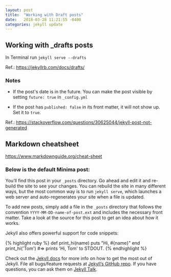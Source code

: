```yaml
---
layout: post
title:  "Working with Draft posts"
date:   2018-03-28 11:21:55 -0400
categories: jekyll update
---
```

## Working with _drafts posts

In Terminal run `jekyll serve --drafts`

Ref.: https://jekyllrb.com/docs/drafts/

### Notes

- If the post's date is in the future. You can make the post visible by setting `future: true` in `_config.yml`

- If the post has `published: false` in its front matter, it will not show up. Set it to `true`.

Ref.: https://stackoverflow.com/questions/30625044/jekyll-post-not-generated

## Markdown cheatsheet

https://www.markdownguide.org/cheat-sheet

### Below is the default Minima post:

You’ll find this post in your `_posts` directory. Go ahead and edit it and re-build the site to see your changes. You can rebuild the site in many different ways, but the most common way is to run `jekyll serve`, which launches a web server and auto-regenerates your site when a file is updated.

To add new posts, simply add a file in the `_posts` directory that follows the convention `YYYY-MM-DD-name-of-post.ext` and includes the necessary front matter. Take a look at the source for this post to get an idea about how it works.

Jekyll also offers powerful support for code snippets:

{% highlight ruby %}
def print_hi(name)
  puts "Hi, #{name}"
end
print_hi('Tom')
#=> prints 'Hi, Tom' to STDOUT.
{% endhighlight %}

Check out the [Jekyll docs][jekyll-docs] for more info on how to get the most out of Jekyll. File all bugs/feature requests at [Jekyll’s GitHub repo][jekyll-gh]. If you have questions, you can ask them on [Jekyll Talk][jekyll-talk].

[jekyll-docs]: https://jekyllrb.com/docs/home
[jekyll-gh]:   https://github.com/jekyll/jekyll
[jekyll-talk]: https://talk.jekyllrb.com/
